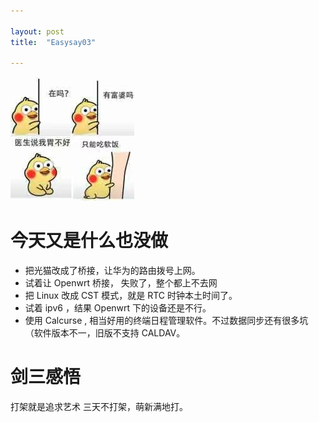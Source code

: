 ```yaml
---

layout: post
title:	"Easysay03"

---
```


![Topsir](/images/Easysay03.jpeg)
# 今天又是什么也没做 
- 把光猫改成了桥接，让华为的路由拨号上网。 
- 试着让 Openwrt 桥接， 失败了，整个都上不去网
- 把 Linux 改成 CST 模式，就是 RTC 时钟本土时间了。 
- 试着 ipv6 ，结果 Openwrt 下的设备还是不行。
- 使用 Calcurse , 相当好用的终端日程管理软件。不过数据同步还有很多坑（软件版本不一，旧版不支持 CALDAV。

# 剑三感悟
打架就是追求艺术
三天不打架，萌新满地打。

